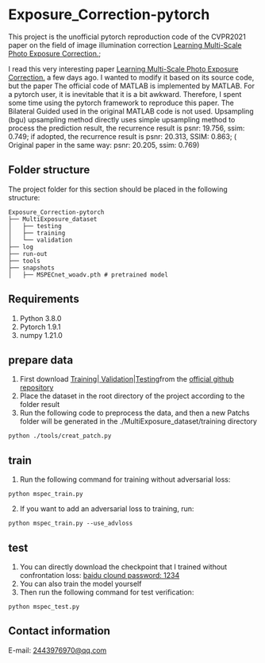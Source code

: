 # Exposure_Correction-pytorch
This project is the unofficial pytorch reproduction code of the CVPR2021 paper on the field of image illumination correction [Learning Multi-Scale Photo Exposure Correction.](https://arxiv.org/pdf/2003.11596.pdf);
    
I read this very interesting paper [Learning Multi-Scale Photo Exposure Correction.](https://arxiv.org/pdf/2003.11596.pdf) a few days ago. I wanted to modify it based on its source code, but the paper The official code of MATLAB is implemented by MATLAB. For a pytorch user, it is inevitable that it is a bit awkward. Therefore, I spent some time using the pytorch framework to reproduce this paper. The Bilateral Guided used in the original MATLAB code is not used. Upsampling (bgu) upsampling method directly uses simple upsampling method to process the prediction result, the recurrence result is psnr: 19.756, ssim: 0.749; if adopted, the recurrence result is psnr: 20.313, SSIM: 0.863; ( Original paper in the same way: psnr: 20.205, ssim: 0.769)
    

## Folder structure
The project folder for this section should be placed in the following structure:
```
Exposure_Correction-pytorch
├── MultiExposure_dataset
│   ├── testing
│   ├── training
│   └── validation
├── log
├── run-out
├── tools
├── snapshots
│   ├── MSPECnet_woadv.pth # pretrained model
```
## Requirements

1. Python  3.8.0
2. Pytorch 1.9.1
3. numpy   1.21.0

## prepare data
1. First download [Training](https://ln2.sync.com/dl/141f68cf0/mrt3jtm9-ywbdrvtw-avba76t4-w6fw8fzj)|[ Validation](https://ln2.sync.com/dl/49a6738c0/3m3imxpe-w6eqiczn-vripaqcf-jpswtcfr)|[Testing](https://ln2.sync.com/dl/098a6c5e0/cienw23w-usca2rgh-u5fxiex-q7vydzkp)from the [official github repository](https://github.com/mahmoudnafifi/Exposure_Correction)
2. Place the dataset in the root directory of the project according to the folder result
3. Run the following code to preprocess the data, and then a new Patchs folder will be generated in the ./MultiExposure_dataset/training directory
```
python ./tools/creat_patch.py
```
## train
1. Run the following command for training without adversarial loss:
```
python mspec_train.py
```

2. If you want to add an adversarial loss to training, run:
```
python mspec_train.py --use_advloss
```

## test
1. You can directly download the checkpoint that I trained without confrontation loss: [baidu clound password: 1234](https://pan.baidu.com/s/1GlXrhQfdasCPStcPp5ahyQ)
2. You can also train the model yourself
3. Then run the following command for test verification:
```
python mspec_test.py
```
## Contact information
E-mail: 2443976970@qq.com
